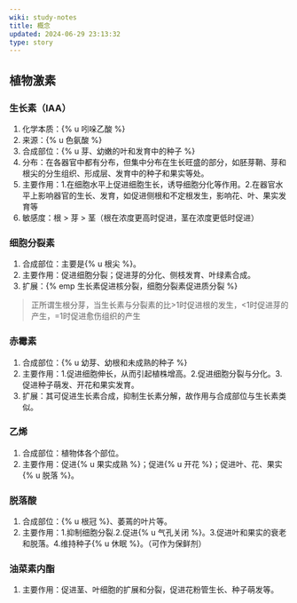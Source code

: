 ```yaml
---
wiki: study-notes
title: 概念
updated: 2024-06-29 23:13:32
type: story
---
```


## 植物激素

### 生长素（IAA）

1. 化学本质：{% u 吲哚乙酸 %}
2. 来源：{% u 色氨酸 %}
3. 合成部位：{% u 芽、幼嫩的叶和发育中的种子 %}
4. 分布：在各器官中都有分布，但集中分布在生长旺盛的部分，如胚芽鞘、芽和根尖的分生组织、形成层、发育中的种子和果实等处。
5. 主要作用：1.在细胞水平上促进细胞生长，诱导细胞分化等作用。2.在器官水平上影响器官的生长、发育，如促进侧根和不定根发生，影响花、叶、果实发育等
6. 敏感度：根 > 芽 > 茎（根在浓度更高时促进，茎在浓度更低时促进）

### 细胞分裂素

1. 合成部位：主要是{% u 根尖 %}。 
2. 主要作用：促进细胞分裂；促进芽的分化、侧枝发育、叶绿素合成。
3. 扩展：{% emp 生长素促进核分裂，细胞分裂素促进质分裂 %}

> 正所谓生根分芽，当生长素与分裂素的比>1时促进根的发生，<1时促进芽的产生，=1时促进愈伤组织的产生

### 赤霉素

1. 合成部位：{% u 幼芽、幼根和未成熟的种子 %}
2. 主要作用：1.促进细胞伸长，从而引起植株增高。2.促进细胞分裂与分化。3.促进种子萌发、开花和果实发育。
3. 扩展：其可促进生长素合成，抑制生长素分解，故作用与合成部位与生长素类似。

### 乙烯

1. 合成部位：植物体各个部位。 
2. 主要作用：促进{% u 果实成熟 %}；促进{% u 开花 %}；促进叶、花、果实{% u 脱落 %}。

### 脱落酸

1. 合成部位：{% u 根冠 %}、萎蔫的叶片等。 
2. 主要作用：1.抑制细胞分裂.2.促进{% u 气孔关闭 %}。3.促进叶和果实的衰老和脱落。4.维持种子{% u 休眠 %}。（可作为保鲜剂）

### 油菜素内酯

1. 主要作用：促进茎、叶细胞的扩展和分裂，促进花粉管生长、种子萌发等。
